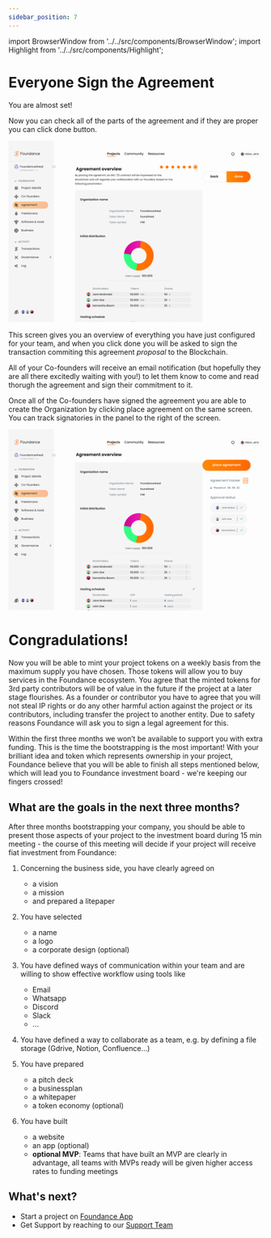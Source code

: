 ```yaml
---
sidebar_position: 7
---
```


import BrowserWindow from '../../src/components/BrowserWindow';
import Highlight from '../../src/components/Highlight';

# Everyone Sign the Agreement

You are almost set!

Now you can check all of the parts of the agreement and if they are proper you can click done button.

<BrowserWindow url="https://app.foundance.org/project/10001/agreement">

![Agreement](/img/5-create-agreement-on-chain.png "Agreement")
</BrowserWindow>

This screen gives you an overview of everything you have just configured for your team, and when you click <Highlight>done</Highlight> you will be asked to sign the transaction commiting this agreement _proposal_ to the Blockchain.

All of your Co-founders will receive an email notification (but hopefully they are all there excitedly waiting with you!) to let them know to come and read thorugh the agreement and sign their commitment to it.

Once all of the Co-founders have signed the agreement you are able to create the Organization by clicking <Highlight>place agreement</Highlight> on the same screen. You can track signatories in the panel to the right of the screen.

<BrowserWindow url="https://app.foundance.org/project/10001/agreement">

![Agreement](/img/5-create-agreement-on-chain-ready.png "Agreement")
</BrowserWindow>

# Congradulations!

Now you will be able to mint your project tokens on a weekly basis from the maximum supply you have chosen. Those tokens will allow you to buy services in the Foundance ecosystem. You agree that the minted tokens for 3rd party contributors will be of value in the future if the project at a later stage flourishes. As a founder or contributor you have to agree that you will not steal IP rights or do any other harmful action against the project or its contributors, including transfer the project to another entity. Due to safety reasons Foundance will ask you to sign a legal agreement for this.

Within the first three months we won’t be available to support you with extra funding. This is the time the bootstrapping is the most important! With your brilliant idea and token which represents ownership in your project, Foundance believe that you will be able to finish all steps mentioned below, which will lead you to Foundance investment board - we're keeping our fingers crossed!

## What are the goals in the next three months?

After three months bootstrapping your company, you should be able to present those aspects of your project to the investment board during 15 min meeting - the course of this meeting will decide if your project will receive fiat investment from Foundance:

1. Concerning the business side, you have clearly agreed on
   - a vision
   - a mission
   - and prepared a litepaper
2. You have selected
   - a name
   - a logo
   - a corporate design (optional)
3. You have defined ways of communication within your team and are willing to show effective workflow using tools like
   - Email
   - Whatsapp
   - Discord
   - Slack
   - ...
4. You have defined a way to collaborate as a team, e.g. by defining a file storage (Gdrive, Notion, Confluence…)
5. You have prepared

   - a pitch deck
   - a businessplan
   - a whitepaper
   - a token economy (optional)

6. You have built
   - a website
   - an app (optional)
   - **optional MVP**: Teams that have built an MVP are clearly in advantage, all teams with MVPs ready will be given higher access rates to funding meetings

## What's next?

- Start a project on [Foundance App](https://app.foundance.org/)
- Get Support by reaching to our [Support Team](mailto:support@foundance.org)
